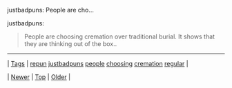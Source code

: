 <!--
title: justbadpuns
date: 2020-06-28T15:27:00.154Z
tags: repun, justbadpuns, people, choosing, cremation, regular
-->


justbadpuns: People are cho...

<p>justbadpuns:</p>

<blockquote><p>

People are choosing cremation over traditional burial. It shows that they are thinking out of the box..<br/></p></blockquote>

<!--BOTTOM-POST-NAVIGATION-->
---

| [Tags](tags.md) | [repun](tag-repun.md) [justbadpuns](tag-justbadpuns.md) [people](tag-people.md) [choosing](tag-choosing.md) [cremation](tag-cremation.md) [regular](tag-regular.md) |

| [Newer](158109016146.md) | [Top](index.md) | [Older](158144629132.md) |